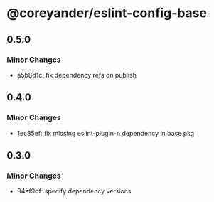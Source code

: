# @coreyander/eslint-config-base

## 0.5.0

### Minor Changes

- a5b8d1c: fix dependency refs on publish

## 0.4.0

### Minor Changes

- 1ec85ef: fix missing eslint-plugin-n dependency in base pkg

## 0.3.0

### Minor Changes

- 94ef9df: specify dependency versions
